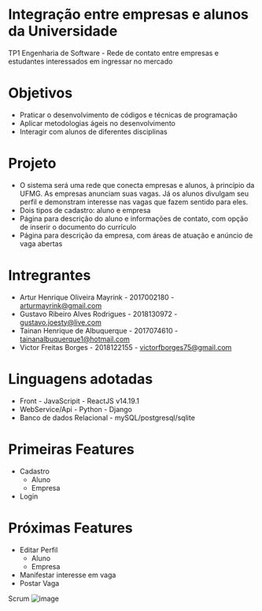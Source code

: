 # Integração entre empresas e alunos da Universidade
TP1 Engenharia de Software - Rede de contato entre empresas e estudantes interessados em ingressar no mercado

# Objetivos
* Praticar o desenvolvimento de códigos e técnicas de programação
* Aplicar metodologias ágeis no desenvolvimento
* Interagir com alunos de diferentes disciplinas

# Projeto
* O sistema será uma rede que conecta empresas e alunos, à princípio da UFMG. As empresas anunciam suas vagas. Já os alunos divulgam seu perfil e demonstram interesse nas vagas que fazem sentido para eles.
* Dois tipos de cadastro: aluno e empresa
* Página para descrição do aluno e informações de contato, com opção de inserir o documento do currículo
* Página para descrição da empresa, com áreas de atuação e anúncio de vaga abertas

# Intregrantes
* Artur Henrique Oliveira Mayrink - 2017002180 - arturmayrink@gmail.com
* Gustavo Ribeiro Alves Rodrigues - 2018130972 - gustavo.joesty@live.com
* Tainan Henrique de Albuquerque - 2017074610 - tainanalbuquerque1@hotmail.com
* Victor Freitas Borges - 2018122155 - victorfborges75@gmail.com

# Linguagens adotadas
* Front - JavaScripit - ReactJS v14.19.1
* WebService/Api - Python - Django
* Banco de dados Relacional - mySQL/postgresql/sqlite


# Primeiras Features
* Cadastro
  - Aluno
  - Empresa
* Login

# Próximas Features
* Editar Perfil
  - Aluno
  - Empresa
* Manifestar interesse em vaga
* Postar Vaga

Scrum 
![image](https://user-images.githubusercontent.com/68713622/164307857-33ecdafb-bcf3-4f7e-bcef-b7e5187951e3.png)
